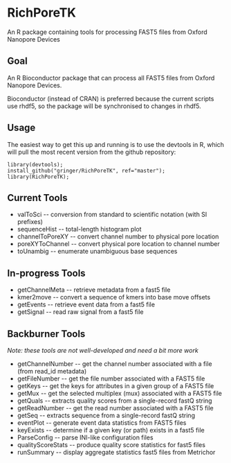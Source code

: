 RichPoreTK
==========

An R package containing tools for processing FAST5 files from Oxford
Nanopore Devices

Goal
----

An R Bioconductor package that can process all FAST5 files from Oxford
Nanopore Devices.

Bioconductor (instead of CRAN) is preferred because the current
scripts use rhdf5, so the package will be synchronised to changes in
rhdf5.

Usage
-----

The easiest way to get this up and running is to use the devtools in R,
which will pull the most recent version from the github repository:

    library(devtools);
    install_github("gringer/RichPoreTK", ref="master");
    library(RichPoreTK);


Current Tools
-------------

* valToSci -- conversion from standard to scientific notation (with SI prefixes)
* sequenceHist -- total-length histogram plot
* channelToPoreXY -- convert channel number to physical pore location
* poreXYToChannel -- convert physical pore location to channel number
* toUnambig -- enumerate unambiguous base sequences

In-progress Tools
-----------------

* getChannelMeta -- retrieve metadata from a fast5 file
* kmer2move -- convert a sequence of kmers into base move offsets
* getEvents -- retrieve event data from a fast5 file
* getSignal -- read raw signal from a fast5 file

Backburner Tools
----------------
_Note: these tools are not well-developed and need a bit more work_

* getChannelNumber -- get the channel number associated with a file (from read_id metadata)
* getFileNumber -- get the file number associated with a FAST5 file
* getKeys -- get the keys for attributes in a given group of a FAST5 file
* getMux -- get the selected multiplex (mux) associated with a FAST5 file
* getQuals -- extracts quality scores from a single-record fastQ string
* getReadNumber -- get the read number associated with a FAST5 file
* getSeq -- extracts sequence from a single-record fastQ string
* eventPlot -- generate event data statistics from FAST5 files
* keyExists -- determine if a given key (or path) exists in a fast5 file
* ParseConfig -- parse INI-like configuration files
* qualityScoreStats -- produce quality score statistics for fast5 files
* runSummary -- display aggregate statistics fast5 files from Metrichor

